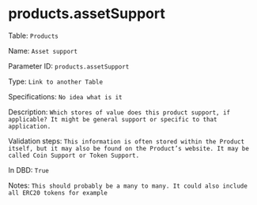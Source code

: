 # products.assetSupport

Table: ```Products```

Name: ```Asset support```

Parameter ID: ```products.assetSupport```

Type: ```Link to another Table```

Specifications: ```No idea what is it```

Description: ```Which stores of value does this product support, if applicable? It might be general support or specific to that application. ```

Validation steps: ```This information is often stored within the Product itself, but it may also be found on the Product’s website. It may be called Coin Support or Token Support.```

In DBD: ```True```

Notes: ```This should probably be a many to many. It could also include all ERC20 tokens for example```

